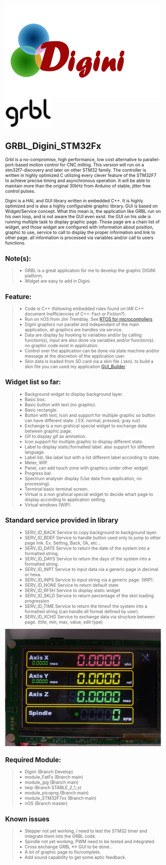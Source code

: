 ![alt text](https://github.com/aroyer-qc/GRBL_Digini_STM32Fx/blob/master/Digini.png)![alt text](https://github.com/aroyer-qc/GRBL_Digini_STM32Fx/blob/master/Grbl.png)

# GRBL_Digini_STM32Fx

Grbl is a no-compromise, high performance, low cost alternative to parallel-port-based motion control for CNC milling. This version will run on a stm32f7-discovery and later on other STM32 family.
The controller is written in highly optimized C utilizing every clever feature of the STM32F7 to achieve precise timing and asynchronous operation. It will be able to maintain more than the original 30kHz from Arduino of stable, jitter free control pulses.

Digini is a HAL and GUI library written in embedded C++. It is highly optimized and is also a highly configurable graphic library. GUI is based on Widget/Service concept. What this mean is, the application like GRBL run on his own loop, and is not aware the GUI even exist. the GUI on his side is running multiple task to display graphic page. Those page are a chain list of widget, and those widget are configured with information about position, graphic to use, service to call to display the proper information and link to other page. all information is processed via variables and/or call to users functions.

  ## Note(s):
  
>   * GRBL is a great application for me to develop the graphic DIGINI platform.
>   * Widget are easy to add in Digini.
    
  ## Feature:

>   * Code is C++ (following embedded rules found on IAR C++ document Inefficiencies of C++: Fact or Fiction?).
>   * Run on nOS from Jim Tremblay. See [RTOS for microcontrollers](https://github.com/jimtremblay/nOS)
>   * Digini graphics run parallel and independant of the main application, all graphics are handles via service.
>   * Data are display by hooking to variables and/or by calling function(s), input are also done via variables and/or function(s). no graphic code exist in application.
>   * Control over the application can be done via state machine and/or message at the discretion of the application user.
>   * Skin data is loaded from SD card via a skin file (.skn). to build a skin file you can used my application [GUI_Builder]([https://github.com/aroyer-qc/SkinGUI_Builder](https://github.com/aroyer-qc/GUI_Builder))

  ## Widget list so far:
  
>    * Background widget to display background layer.
>    * Basic box.
>    * Basic button with text (no graphic).
>    * Basic rectangle.
>    * Button with text, icon and support for multiple graphic so button can have different state. ( EX. normal, pressed, gray out)
>    * Exchange is a non grahical special widget to exchange data between graphic page.
>    * Gif to display gif as animation.
>    * Icon support for multiple graphic to display different state.
>    * Label to display static/formatted label. also support for different language.
>    * Label list, like label but with a list different label according to state.
>    * Meter, WIP.
>    * Panel, can add touch zone with graphics under other widget.
>    * Progress bar.
>    * Spectrum analyser display (Use data from application, no processing).
>    * Terminal basic terminal screen.
>    * Virtual is a non grahical special widget to decide whart page to display according to application setting.
>    * Virtual windows (WIP).
  
  ## Standard service provided in library
  
>    * SERV_ID_BACK    Service to copy background to background layer.
>    * SERV_ID_BDEF    Service to handle button used only to jump to other page link. Ex. Setting, Back, Ok, etc...
>    * SERV_ID_DATE    Service to return the date of the system into a formatted string.
>    * SERV_ID_DAYS    Service to return the days of the system into a formatted string.
>    * SERV_ID_INPT    Service to input data via a generic page in decimal or hexa.
>    * SERV_ID_INPS    Service to input string via a generic page. (WIP).
>    * SERV_ID_NONE    Service to return default state
>    * SERV_ID_RFSH    Service to display static widget
>    * SERV_ID_SKLD    Service to return percentage of the skin loading progression
>    * SERV_ID_TIME    Service to return the timeof the system into a formatted string (can handle all format defined by user).
>    * SERV_ID_XCHG    Service to exchange data via structure between page. (title, min, max, value, edit type)
  
![alt text](https://github.com/aroyer-qc/GRBL_Digini_STM32Fx/blob/master/Preview/IMG_20201118_112744192.jpg)

  ## Required Module:
  
>    *   Digini                        (Branch Develop)
>    *   module_FatFs                  (Branch main)
>    *   module_jpg                    (Branch main)
>    *   lwip                          (Branch STABLE_2_1_x)
>    *   module_picopng                (Branch main)
>    *   module_STM32F7xx              (Branch main)
>    *   nOS                           (Branch master)

  ## Known issues
  
>    * Stepper not yet working, I need to test the STM32 timer and integrate them into the GRBL code.
>    * Spindle not yet working, PWM need to be tested and integrated.
>    * Cross exchange GRBL <-> GUI to be done..
>    * A lot of graphic page to fix/complete.
>    * Add sound capability to get some aptic feedback.
